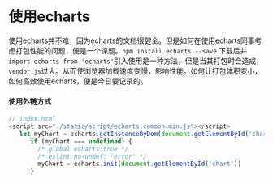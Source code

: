 # 使用echarts

使用echarts并不难，因为echarts的文档很健全。但是如何在使用echarts同事考虑打包性能的问题，便是一个课题。`npm install echarts --save` 下载后并`import echarts from 'echarts'`引入使用是一种方法，但是当其打包时会造成，`vendor.js`过大。从而使浏览器加载速度变慢，影响性能。如何让打包体积变小，如何高效使用echarts，便是今日要记录的。

#### 使用外链方式

```js
// index.html    
<script src="./static/script/echarts.common.min.js"></script>
   let myChart = echarts.getInstanceByDom(document.getElementById('chart'))
      if (myChart === undefined) {
        /* global echarts:true */
        /* eslint no-undef: "error" */
        myChart = echarts.init(document.getElementById('chart'))
      }